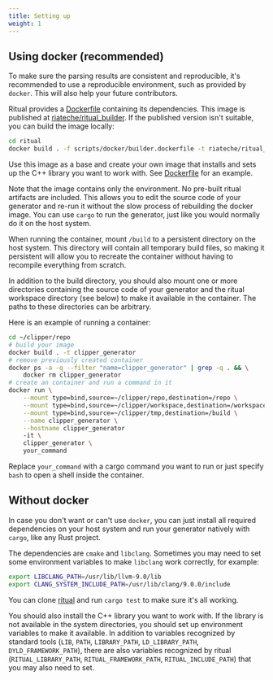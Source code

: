 ```yaml
---
title: Setting up
weight: 1
---
```

## Using docker (recommended)

To make sure the parsing results are consistent and reproducible, it's recommended to use a reproducible environment, such as provided by `docker`. This will also help your future contributors.

Ritual provides a [Dockerfile](https://github.com/rust-qt/ritual/blob/master/scripts/docker/builder.dockerfile) containing its dependencies. This image is published at [riateche/ritual_builder](https://hub.docker.com/r/riateche/ritual_builder). If the published version isn't suitable, you can build the image locally:
```bash
cd ritual
docker build . -f scripts/docker/builder.dockerfile -t riateche/ritual_builder
``` 

Use this image as a base and create your own image that installs and sets up the C++ library you want to work with. See [Dockerfile](https://github.com/rust-qt/generator-example/blob/master/Dockerfile) for an example.

Note that the image contains only the environment. No pre-built ritual artifacts are included. This allows you to edit the source code of your generator and re-run it without the slow process of rebuilding the docker image. You can use `cargo` to run the generator, just like you would normally do it on the host system.

When running the container, mount `/build` to a persistent directory on the host system. This directory will contain all temporary build files, so making it persistent will allow you to recreate the container without having to recompile everything from scratch.  

In addition to the build directory, you should also mount one or more directories containing the source code of your generator and the ritual workspace directory (see below) to make it available in the container. The paths to these directories can be arbitrary.

Here is an example of running a container:
```bash
cd ~/clipper/repo
# build your image
docker build . -t clipper_generator
# remove previously created container
docker ps -a -q --filter "name=clipper_generator" | grep -q . && \
    docker rm clipper_generator
# create an container and run a command in it
docker run \
    --mount type=bind,source=~/clipper/repo,destination=/repo \
    --mount type=bind,source=~/clipper/workspace,destination=/workspace \
    --mount type=bind,source=~/clipper/tmp,destination=/build \
    --name clipper_generator \
    --hostname clipper_generator
    -it \
    clipper_generator \
    your_command
```
Replace `your_command` with a cargo command you want to run or just specify `bash` to open a shell inside the container. 

## Without docker

In case you don't want or can't use `docker`, you can just install all required dependencies on your host system and run your generator natively with `cargo`, like any Rust project.

The dependencies are  `cmake` and `libclang`. Sometimes you may need to set some environment variables to make `libclang` work correctly, for example:
```bash
export LIBCLANG_PATH=/usr/lib/llvm-9.0/lib
export CLANG_SYSTEM_INCLUDE_PATH=/usr/lib/clang/9.0.0/include
```  
You can clone [ritual](https://github.com/rust-qt/ritual) and run `cargo test` to make sure it's all working.

You should also install the C++ library you want to work with. If the library is not available in the system directories, you should set up environment variables to make it available. In addition to variables recognized by standard tools (`LIB`, `PATH`, `LIBRARY_PATH`, `LD_LIBRARY_PATH`, `DYLD_FRAMEWORK_PATH`), there are also variables recognized by ritual (`RITUAL_LIBRARY_PATH`, `RITUAL_FRAMEWORK_PATH`, `RITUAL_INCLUDE_PATH`) that you may also need to set.
